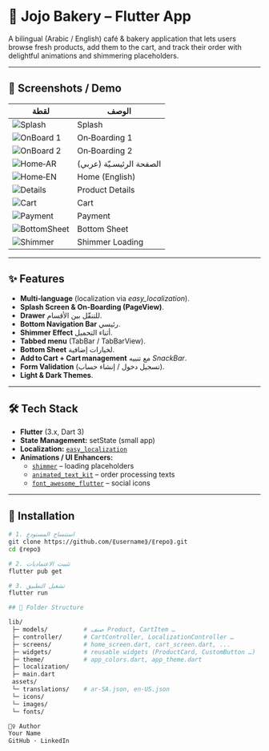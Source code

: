 # 📱 Jojo Bakery – Flutter App

A bilingual (Arabic / English) café & bakery application that lets users browse fresh products, add them to the cart, and track their order with delightful animations and shimmering placeholders.

---

## 📸 Screenshots / Demo

| لقطة | الوصف |
|------|-------|
| ![Splash](assets/images/splash.jpg)            | Splash |
| ![OnBoard 1](assets/images/onboarding22.jpg)   | On‑Boarding 1 |
| ![OnBoard 2](assets/images/onboarding11.jpg)   | On‑Boarding 2 |
| ![Home‑AR](assets/images/homear.jpg)           | الصفحة الرئيسـيّة (عربي) |
| ![Home‑EN](assets/images/homeen.jpg)           | Home (English) |
| ![Details](assets/images/detailesscreen.jpg)   | Product Details |
| ![Cart](assets/images/cartscreen.jpg)          | Cart |
| ![Payment](assets/images/payment.jpg)          | Payment |
| ![BottomSheet](assets/images/bottomsheet.jpg)  | Bottom Sheet |
| ![Shimmer](assets/images/shimmerpic.jpg)       | Shimmer Loading |


---

## ✨ Features
- **Multi‑language** (localization via *easy_localization*).
- **Splash Screen & On‑Boarding (PageView)**.
- **Drawer** للتنقّل بين الأقسام.
- **Bottom Navigation Bar** رئيسي.
- **Shimmer Effect** أثناء التحميل.
- **Tabbed menu** (TabBar / TabBarView).
- **Bottom Sheet** لخيارات إضافية.
- **Add to Cart + Cart management** مع تنبيه *SnackBar*.
- **Form Validation** (تسجيل دخول / إنشاء حساب).
- **Light & Dark Themes**.

---

## 🛠 Tech Stack

* **Flutter** (3.x, Dart 3)
* **State Management:** setState (small app)
* **Localization:** [`easy_localization`](https://pub.dev/packages/easy_localization)
* **Animations / UI Enhancers:**  
  * [`shimmer`](https://pub.dev/packages/shimmer) – loading placeholders  
  * [`animated_text_kit`](https://pub.dev/packages/animated_text_kit) – order processing texts  
  * [`font_awesome_flutter`](https://pub.dev/packages/font_awesome_flutter) – social icons

---

## 🚀 Installation

```bash
# 1. استنساخ المستودع
git clone https://github.com/⟪username⟫/⟪repo⟫.git
cd ⟪repo⟫

# 2. تثبيت الاعتماديات
flutter pub get

# 3. تشغيل التطبيق
flutter run

## 📂 Folder Structure 

lib/
 ├─ models/          # صنف Product, CartItem …
 ├─ controller/      # CartController, LocalizationController …
 ├─ screens/         # home_screen.dart, cart_screen.dart, ...
 ├─ widgets/         # reusable widgets (ProductCard, CustomButton …)
 ├─ theme/           # app_colors.dart, app_theme.dart
 ├─ localization/   
 ├─ main.dart
 assets/
 └─ translations/    # ar-SA.json, en-US.json
 └─ icons/
 └─ images/
 └─ fonts/

🙋‍♀️ Author
Your Name
GitHub · LinkedIn

